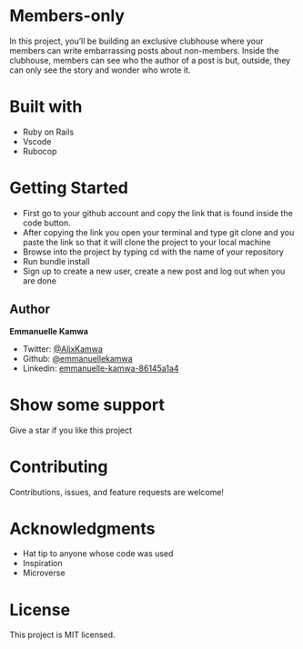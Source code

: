 # Members-only

In this project, you’ll be building an exclusive clubhouse where your members can write embarrassing posts about non-members. Inside the clubhouse, members can see who the author of a post is but, outside, they can only see the story and wonder who wrote it.

# Built with

- Ruby on Rails
- Vscode
- Rubocop

# Getting Started

- First go to your github account and copy the link that is found inside the code button.
- After copying the link you open your terminal and type git clone and you paste the link so that it will clone the project to your local machine
- Browse into the project by typing cd with the name of your repository
- Run bundle install
- Sign up to create a new user, create a new post and log out when you are done

## Author

**Emmanuelle Kamwa**

- Twitter: [@AlixKamwa](https://twitter.com/AlixKamwa)
- Github: [@emmanuellekamwa](https://github.com/emmanuellekamwa)
- Linkedin: [emmanuelle-kamwa-86145a1a4](https://www.linkedin/in/emmanuelle-kamwa-86145a1a4/)

# Show some support

Give a star if you like this project

# Contributing

Contributions, issues, and feature requests are welcome!

# Acknowledgments

- Hat tip to anyone whose code was used
- Inspiration
- Microverse

# License

This project is MIT licensed.
